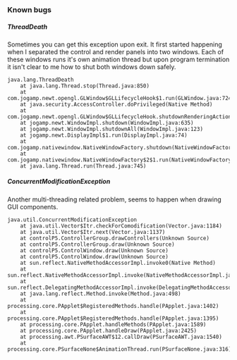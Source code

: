 ### Known bugs

##### ThreadDeath
Sometimes you can get this exception upon exit. It first started happening when
I separated the control and render panels into two windows. Each of these windows runs it's own animation thread but upon program termination it isn't clear to me how to shut both windows down safely.

```
java.lang.ThreadDeath
	at java.lang.Thread.stop(Thread.java:850)
	at com.jogamp.newt.opengl.GLWindow$GLLifecycleHook$1.run(GLWindow.java:724)
	at java.security.AccessController.doPrivileged(Native Method)
	at com.jogamp.newt.opengl.GLWindow$GLLifecycleHook.shutdownRenderingAction(GLWindow.java:719)
	at jogamp.newt.WindowImpl.shutdown(WindowImpl.java:635)
	at jogamp.newt.WindowImpl.shutdownAll(WindowImpl.java:123)
	at jogamp.newt.DisplayImpl$1.run(DisplayImpl.java:74)
	at com.jogamp.nativewindow.NativeWindowFactory.shutdown(NativeWindowFactory.java:274)
	at com.jogamp.nativewindow.NativeWindowFactory$2$1.run(NativeWindowFactory.java:192)
	at java.lang.Thread.run(Thread.java:745)
```

##### ConcurrentModificationException
Another multi-threading related problem, seems to happen when drawing GUI components.

```
java.util.ConcurrentModificationException
	at java.util.Vector$Itr.checkForComodification(Vector.java:1184)
	at java.util.Vector$Itr.next(Vector.java:1137)
	at controlP5.ControllerGroup.drawControllers(Unknown Source)
	at controlP5.ControllerGroup.draw(Unknown Source)
	at controlP5.ControlWindow.draw(Unknown Source)
	at controlP5.ControlWindow.draw(Unknown Source)
	at sun.reflect.NativeMethodAccessorImpl.invoke0(Native Method)
	at sun.reflect.NativeMethodAccessorImpl.invoke(NativeMethodAccessorImpl.java:62)
	at sun.reflect.DelegatingMethodAccessorImpl.invoke(DelegatingMethodAccessorImpl.java:43)
	at java.lang.reflect.Method.invoke(Method.java:498)
	at processing.core.PApplet$RegisteredMethods.handle(PApplet.java:1402)
	at processing.core.PApplet$RegisteredMethods.handle(PApplet.java:1395)
	at processing.core.PApplet.handleMethods(PApplet.java:1589)
	at processing.core.PApplet.handleDraw(PApplet.java:2425)
	at processing.awt.PSurfaceAWT$12.callDraw(PSurfaceAWT.java:1540)
	at processing.core.PSurfaceNone$AnimationThread.run(PSurfaceNone.java:316)

```

